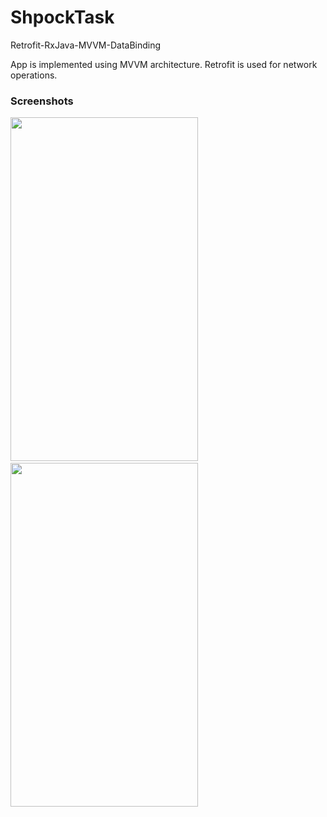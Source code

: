 # ShpockTask

Retrofit-RxJava-MVVM-DataBinding

App is implemented using MVVM architecture. Retrofit is used for network operations.

<h3>Screenshots</h3>
<p>
  <img src="https://github.com/vinodkamble444/ShpockTask/blob/master/Screenshot/ItemList.png" width="300" height="550"/>
  &nbsp;&nbsp;&nbsp;&nbsp;&nbsp;&nbsp;&nbsp;&nbsp;
  &nbsp;&nbsp;&nbsp;&nbsp;&nbsp;&nbsp;&nbsp;&nbsp;
  <img src="https://github.com/vinodkamble444/ShpockTask/blob/master/Screenshot/ItemListDetail.png" width="300" height="550"/>
</p>

